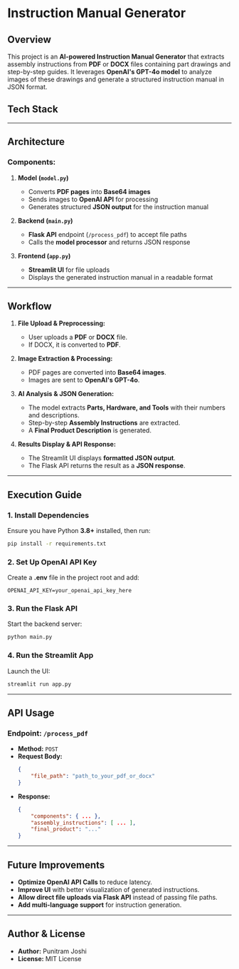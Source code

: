 # Instruction Manual Generator

## Overview
This project is an **AI-powered Instruction Manual Generator** that extracts assembly instructions from **PDF** or **DOCX** files containing part drawings and step-by-step guides. It leverages **OpenAI's GPT-4o model** to analyze images of these drawings and generate a structured instruction manual in JSON format.

## Tech Stack
---

## Architecture

### Components:
1. **Model (`model.py`)**  
   - Converts **PDF pages** into **Base64 images**
   - Sends images to **OpenAI API** for processing
   - Generates structured **JSON output** for the instruction manual

2. **Backend (`main.py`)**  
   - **Flask API** endpoint (`/process_pdf`) to accept file paths
   - Calls the **model processor** and returns JSON response

3. **Frontend (`app.py`)**  
   - **Streamlit UI** for file uploads
   - Displays the generated instruction manual in a readable format

---

## Workflow

1. **File Upload & Preprocessing:**
   - User uploads a **PDF** or **DOCX** file.
   - If DOCX, it is converted to **PDF**.

2. **Image Extraction & Processing:**
   - PDF pages are converted into **Base64 images**.
   - Images are sent to **OpenAI's GPT-4o**.

3. **AI Analysis & JSON Generation:**
   - The model extracts **Parts, Hardware, and Tools** with their numbers and descriptions.
   - Step-by-step **Assembly Instructions** are extracted.
   - A **Final Product Description** is generated.

4. **Results Display & API Response:**
   - The Streamlit UI displays **formatted JSON output**.
   - The Flask API returns the result as a **JSON response**.

---

## Execution Guide

### 1. Install Dependencies
Ensure you have Python **3.8+** installed, then run:
```bash
pip install -r requirements.txt
```

### 2. Set Up OpenAI API Key
Create a **.env** file in the project root and add:
```env
OPENAI_API_KEY=your_openai_api_key_here
```

### 3. Run the Flask API
Start the backend server:
```bash
python main.py
```

### 4. Run the Streamlit App
Launch the UI:
```bash
streamlit run app.py
```

---

## API Usage
### Endpoint: `/process_pdf`
- **Method:** `POST`
- **Request Body:**
  ```json
  {
      "file_path": "path_to_your_pdf_or_docx"
  }
  ```
- **Response:**
  ```json
  {
      "components": { ... },
      "assembly_instructions": [ ... ],
      "final_product": "..."
  }
  ```

---

## Future Improvements
- **Optimize OpenAI API Calls** to reduce latency.
- **Improve UI** with better visualization of generated instructions.
- **Allow direct file uploads via Flask API** instead of passing file paths.
- **Add multi-language support** for instruction generation.

---

## Author & License
- **Author:** Punitram Joshi
- **License:** MIT License
